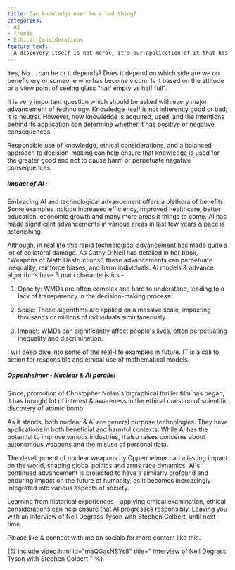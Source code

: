 ```yaml
---
title: Can knowledge ever be a bad thing?
categories:
- AI
- Trends
- Ethical Considerations
feature_text: |
  A discovery itself is not moral, it's our application of it that has to pass the test. -Neil DeGrasse Tyson
---
```


Yes, No ... can be or it depends? Does it depend on which side are we on beneficiery or someone who has become victim. Is it based on the attitude or a view point of seeing glass "half empty vs half full".

<!-- more -->

It is very important question which should be asked with every major advancement of technology. Knowledge itself is not inherently good or bad; it is neutral. However, how knowledge is acquired, used, and the intentions behind its application can determine whether it has positive or negative consequences.

Responsible use of knowledge, ethical considerations, and a balanced approach to decision-making can help ensure that knowledge is used for the greater good and not to cause harm or perpetuate negative consequences.

##### Impact of AI :

Embracing AI and technological advancement offers a plethora of benefits. Some examples include increased efficiency, improved healthcare, better education, economic growth and many more areas it things to come. AI has made significant advancements in various areas in last few years & pace is astonishing.

Although, in real life this rapid technological advancement has made quite a lot of collateral damage. As Cathy O'Neil has detailed in her book, "Weapons of Math Destructions", these advancements can perpetuate inequality, reinforce biases, and harm individuals. AI models & advance algorithms have 3 main characteristics -

1. Opacity: WMDs are often complex and hard to understand, leading to a lack of transparency in the decision-making process.

2. Scale: These algorithms are applied on a massive scale, impacting thousands or millions of individuals simultaneously.

3. Impact: WMDs can significantly affect people's lives, often perpetuating inequality and discrimination.

I will deep dive into some of the real-life examples in future. IT is a call to action for responsible and ethical use of mathematical models. 

##### Oppenheimer - Nuclear & AI parallel

Since, promotion of Christopher Nolan's bigraphical thriller film has began, it has brought lot of interest & awareness in the ethical question of scientific discovery of atomic bomb.

As it stands, both nuclear & AI are general purpose technologies. They have applications in both beneficial and harmful contexts. While AI has the potential to improve various industries, it also raises concerns about autonomous weapons and the misuse of personal data.

The development of nuclear weapons by Oppenheimer had a lasting impact on the world, shaping global politics and arms race dynamics. AI's continued advancement is projected to have a similarly profound and enduring impact on the future of humanity, as it becomes increasingly integrated into various aspects of society.

<!-- more -->

Learning from historical experiences - applying critical examination, ethical considerations can help ensure that AI progresses responsibly. Leaving you with an interview of Neil Degrass Tyson with Stephen Colbert, until next time.

Please like & connect with me on socials for more content like this.

{% include video.html id="maQGasNSYs8" title=" Interview of Neil Degrass Tyson with Stephen Colbert " %}